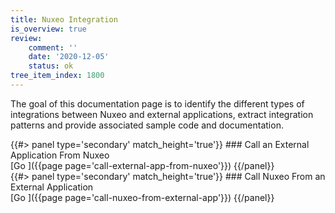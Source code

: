 ```yaml
---
title: Nuxeo Integration
is_overview: true
review:
    comment: ''
    date: '2020-12-05'
    status: ok
tree_item_index: 1800
---
```


The goal of this documentation page is to identify the different types of integrations between Nuxeo and external applications, extract integration patterns and provide associated sample code and documentation.

<div class="row" data-equalizer data-equalize-on="medium">
<div class="column medium-6">
{{#> panel type='secondary' match_height='true'}}
### Call an External Application From Nuxeo
<br/>
[Go&nbsp;<i class="fa fa-long-arrow-right" aria-hidden="true"></i>]({{page page='call-external-app-from-nuxeo'}})
{{/panel}}
</div>
<div class="column medium-6">
{{#> panel type='secondary' match_height='true'}}
### Call Nuxeo From an External Application
<br/>
[Go&nbsp;<i class="fa fa-long-arrow-right" aria-hidden="true"></i>]({{page page='call-nuxeo-from-external-app'}})
{{/panel}}
</div>
</div>
